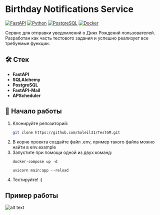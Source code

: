 # Birthday Notifications Service

[![FastAPI](https://img.shields.io/badge/FastAPI-0.111.0-black.svg)](https://fastapi.tiangolo.com/)
[![Python](https://img.shields.io/badge/Python-3.12-green.svg)](https://www.python.org/)
[![PostgreSQL](https://img.shields.io/badge/PostgreSQL-16-blue.svg)](https://www.postgresql.org/)
[![Docker](https://img.shields.io/badge/Docker-24.0.6-blue.svg)](https://www.docker.com/)

Сервис для отправки уведомлений о Днях Рождений пользователей. Разработан как часть тестового задания и успешно реализует все требуемые функции.

## 🛠 Стек

- **FastAPI**
- **SQLAlchemy**
- **PostgreSQL**
- **FastAPI-Mail**
- **APScheduler**

## 🚀 Начало работы

1. Клонируйте репозиторий:
   ```bash
   git clone https://github.com/Soleil31/TestGM.git

2. В корне проекта создайте файл .env, пример такого файла можно найти в env.example
3. Запустите при помощи одной из двух команд:
    ```
    docker-compose up -d
    ```
    ```
    uvicorn main:app --reload
    ```
4. Тестируйте! :)

## Пример работы
![alt text](Email_receive_example.png)
